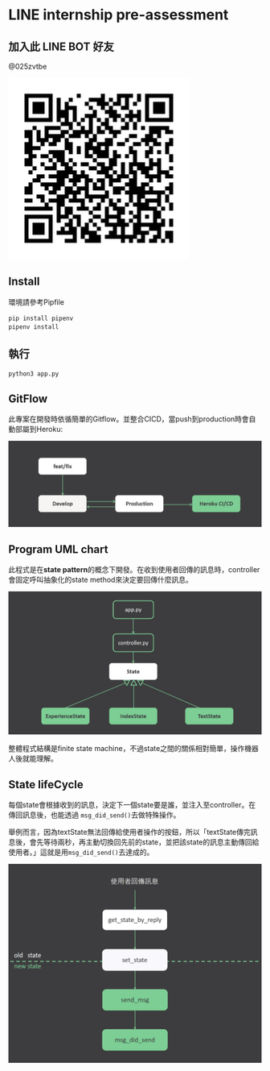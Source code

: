 # LINE internship pre-assessment
## 加入此 LINE BOT 好友
@025zvtbe

![](./doc/qrcode.png)
## Install
環境請參考Pipfile
```bash
pip install pipenv
pipenv install
```
## 執行
```
python3 app.py
```
## GitFlow
此專案在開發時依循簡單的Gitflow。並整合CICD，當push到production時會自動部屬到Heroku:

![](./doc/gitflow.jpg)

## Program UML chart
此程式是在**state pattern**的概念下開發。在收到使用者回傳的訊息時，controller會固定呼叫抽象化的state method來決定要回傳什麼訊息。

![](./doc/flow.jpg)

整體程式結構是finite state machine，不過state之間的關係相對簡單，操作機器人後就能理解。

## State lifeCycle
每個state會根據收到的訊息，決定下一個state要是誰，並注入至controller。在傳回訊息後，也能透過 `msg_did_send()`去做特殊操作。

舉例而言，因為textState無法回傳給使用者操作的按鈕，所以「textState傳完訊息後，會先等待兩秒，再主動切換回先前的state，並把該state的訊息主動傳回給使用者。」這就是用`msg_did_send()`去達成的。

![](./doc/lifeCycle.jpg)